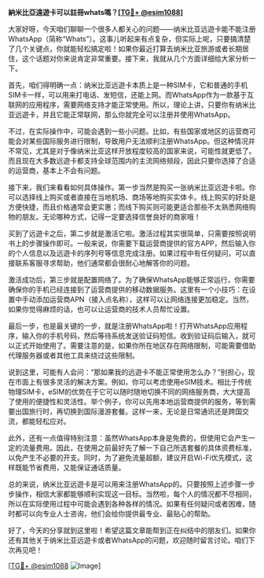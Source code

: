 **納米比亞遠遊卡可以註冊whats嗎？[[TG💪+ @esim1088](https://t.me/s/esim1088)]**

大家好呀，今天咱们聊聊一个很多人都关心的问题——纳米比亚远遊卡能不能注册WhatsApp（简称“Whats”）。这事儿听起来有点复杂，但实际上呢，只要搞清楚了几个关键点，你就能轻松搞定啦！如果你最近打算去纳米比亚旅游或者长期居住，这个话题对你来说肯定非常重要。接下来，我就从几个方面详细给大家分析一下。

首先，咱们得明确一点：纳米比亚远遊卡本质上是一种SIM卡，它和普通的手机SIM卡一样，可以用来打电话、发短信，还能上网。而WhatsApp作为一款基于互联网的应用程序，需要网络支持才能正常使用。所以，理论上讲，只要你有纳米比亚远遊卡，并且它能正常联网，那么你就完全可以注册并使用WhatsApp。

不过，在实际操作中，可能会遇到一些小问题。比如，有些国家或地区的运营商可能会对某些国际服务进行限制，导致用户无法顺利注册WhatsApp。但这种情况并不常见，尤其是对于像纳米比亚这样开放程度较高的国家来说，可能性就更低了。而且现在大多数远遊卡都支持全球范围内的主流网络频段，因此只要你选择了合适的运营商，基本上不会有问题。

接下来，我们来看看如何具体操作。第一步当然是购买一张纳米比亚远遊卡啦。你可以选择线上购买或者直接在当地机场、商场等地购买实体卡。线上购买的好处是方便快捷，而且价格通常会更实惠；而线下购买则可能更适合那些不太熟悉网络购物的朋友。无论哪种方式，记得一定要选择信誉良好的商家哦！

买到了远遊卡之后，第二步就是激活它啦。激活过程其实很简单，只需要按照说明书上的步骤操作即可。一般来说，你需要下载运营商提供的官方APP，然后输入你的个人信息以及远遊卡的序列号等信息完成注册。如果过程中有任何疑问，可以直接联系客服寻求帮助，他们通常都会很耐心地解答你的问题。

激活成功后，第三步就是配置网络了。为了确保WhatsApp能够正常运行，你需要确保你的手机已经连接到了运营商提供的移动数据服务。这里有一个小技巧：在设置中手动添加运营商APN（接入点名称），这样可以让网络连接更加稳定。当然，如果你觉得麻烦的话，也可以让运营商的技术人员帮忙设置。

最后一步，也是最关键的一步，就是注册WhatsApp啦！打开WhatsApp应用程序，输入你的手机号码，然后等待系统发送验证码短信。收到验证码后输入，就可以正式开始使用了。需要注意的是，如果你所在地区存在网络限制，可能需要借助代理服务器或者其他工具来绕过这些限制。

说到这里，可能有人会问：“那如果我的远遊卡不能正常使用怎么办？”别担心，现在市面上有很多灵活的解决方案。例如，你可以考虑使用eSIM技术。相比于传统物理SIM卡，eSIM的优势在于它可以随时随地切换不同的网络服务商，大大提高了使用的便捷性和灵活性。举个例子，你可以先用本地运营商提供的服务，等到需要出国旅行时，再切换到国际漫游套餐。这样一来，无论是日常通讯还是跨国交流，都能轻松应对。

此外，还有一点值得特别注意：虽然WhatsApp本身是免费的，但使用它会产生一定的流量费用。因此，在使用之前最好先了解一下自己所选套餐的具体资费标准，以免产生不必要的开支。同时，为了避免流量超额，建议开启Wi-Fi优先模式，这样既能节省费用，又能保证通话质量。

总的来说，纳米比亚远遊卡是可以用来注册WhatsApp的。只要按照上述步骤一步步操作，相信大家都能够顺利实现这一目标。当然啦，每个人的情况都不尽相同，所以在实际使用过程中可能会遇到各种各样的情况。如果有任何疑问或者困难，随时都可以向专业人士咨询，他们会给你提供最专业、最贴心的帮助。

好了，今天的分享就到这里啦！希望这篇文章能帮到正在纠结中的朋友们。如果你还有其他关于纳米比亚远遊卡或者WhatsApp的问题，欢迎随时留言讨论。咱们下次再见吧！

[[TG💪+ @esim1088](https://t.me/s/esim1088) ![Image](https://i.postimg.cc/4NQfJmqS/Snipaste-2025-05-13-00-14-12.png)]